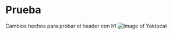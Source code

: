 # Prueba
Cambios hechos para probar el header con h1
![Image of Yaktocat](https://octodex.github.com/images/yaktocat.png)

